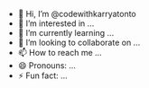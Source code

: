 - 👋 Hi, I’m @codewithkarryatonto
- 👀 I’m interested in ...
- 🌱 I’m currently learning ...
- 💞️ I’m looking to collaborate on ...
- 📫 How to reach me ...
- 😄 Pronouns: ...
- ⚡ Fun fact: ...

<!---
codewithkarryatonto/codewithkarryatonto is a ✨ special ✨ repository because its `README.md` (this file) appears on your GitHub profile.
You can click the Preview link to take a look at your changes.
--->
